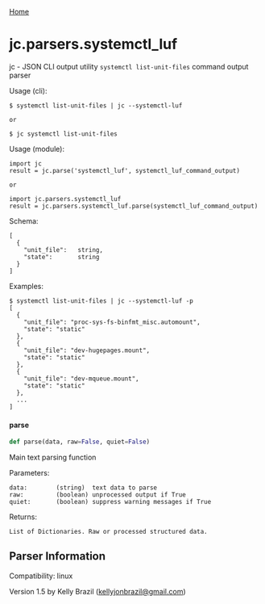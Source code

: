 [Home](https://kellyjonbrazil.github.io/jc/)
<a id="jc.parsers.systemctl_luf"></a>

# jc.parsers.systemctl\_luf

jc - JSON CLI output utility `systemctl list-unit-files` command output
parser

Usage (cli):

    $ systemctl list-unit-files | jc --systemctl-luf

    or

    $ jc systemctl list-unit-files

Usage (module):

    import jc
    result = jc.parse('systemctl_luf', systemctl_luf_command_output)

    or

    import jc.parsers.systemctl_luf
    result = jc.parsers.systemctl_luf.parse(systemctl_luf_command_output)

Schema:

    [
      {
        "unit_file":   string,
        "state":       string
      }
    ]

Examples:

    $ systemctl list-unit-files | jc --systemctl-luf -p
    [
      {
        "unit_file": "proc-sys-fs-binfmt_misc.automount",
        "state": "static"
      },
      {
        "unit_file": "dev-hugepages.mount",
        "state": "static"
      },
      {
        "unit_file": "dev-mqueue.mount",
        "state": "static"
      },
      ...
    ]

<a id="jc.parsers.systemctl_luf.parse"></a>

#### parse

```python
def parse(data, raw=False, quiet=False)
```

Main text parsing function

Parameters:

    data:        (string)  text data to parse
    raw:         (boolean) unprocessed output if True
    quiet:       (boolean) suppress warning messages if True

Returns:

    List of Dictionaries. Raw or processed structured data.

## Parser Information
Compatibility:  linux

Version 1.5 by Kelly Brazil (kellyjonbrazil@gmail.com)
